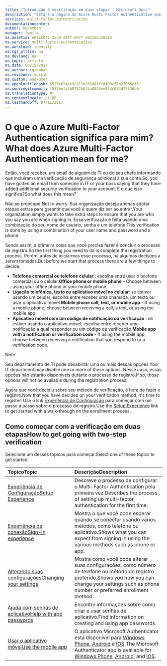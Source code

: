 ```yaml
---
title: "Introdução à verificação em duas etapas | Microsoft Docs"
description: "Esta é a página do Azure Multi-Factor Authentication que ajudará os usuários finais a seguir adiante com o Azure Multi-Factor Authentication."
services: multi-factor-authentication
documentationcenter: 
author: kgremban
manager: femila
ms.assetid: e02cc045-2ac0-41ff-b07f-e9255e320383
ms.service: multi-factor-authentication
ms.workload: identity
ms.tgt_pltfrm: na
ms.devlang: na
ms.topic: article
ms.date: 06/15/2017
ms.author: kgremban
ms.reviewer: yossib
ms.custom: end-user
ms.openlocfilehash: 6527e624ce9c911b201881ffd409c57b2f065ef3
ms.sourcegitcommit: f537befafb079256fba0529ee554c034d73f36b0
ms.translationtype: MT
ms.contentlocale: pt-BR
ms.lasthandoff: 07/11/2017
---
```

# <a name="what-does-azure-multi-factor-authentication-mean-for-me"></a><span data-ttu-id="c8c46-103">O que o Azure Multi-Factor Authentication significa para mim?</span><span class="sxs-lookup"><span data-stu-id="c8c46-103">What does Azure Multi-Factor Authentication mean for me?</span></span>
<span data-ttu-id="c8c46-104">Então, você recebeu um email de alguém de TI ou do seu chefe informando que incluíram uma verificação de segurança adicional à sua conta.</span><span class="sxs-lookup"><span data-stu-id="c8c46-104">So, you have gotten an email from someone in IT or your boss saying that they have added additional security verification to your account.</span></span>  <span data-ttu-id="c8c46-105">E o que isso significa?</span><span class="sxs-lookup"><span data-stu-id="c8c46-105">So what does this mean?</span></span>

<span data-ttu-id="c8c46-106">Não se preocupe.</span><span class="sxs-lookup"><span data-stu-id="c8c46-106">Not to worry.</span></span> <span data-ttu-id="c8c46-107">Sua organização deseja apenas adotar etapas extras para garantir que você é quem diz ser ao entrar.</span><span class="sxs-lookup"><span data-stu-id="c8c46-107">Your organization simply wants to take extra steps to ensure that you are who you say you are when signing in.</span></span> <span data-ttu-id="c8c46-108">Essa verificação é feita usando uma combinação do seu nome de usuário, senha e um telefone.</span><span class="sxs-lookup"><span data-stu-id="c8c46-108">This verification is done by using a combination of your user name and password and a phone.</span></span>  

<span data-ttu-id="c8c46-109">Sendo assim, a primeira coisa que você precisa fazer é concluir o processo de registro.</span><span class="sxs-lookup"><span data-stu-id="c8c46-109">So the first thing you need to do is complete the registration process.</span></span>  <span data-ttu-id="c8c46-110">Porém, antes de iniciarmos esse processo, há algumas decisões a serem tomadas.</span><span class="sxs-lookup"><span data-stu-id="c8c46-110">But before we start that process there are a few things to decide.</span></span>

* <span data-ttu-id="c8c46-111">**Telefone comercial ou telefone celular** : escolha entre usar o telefone comercial ou o celular.</span><span class="sxs-lookup"><span data-stu-id="c8c46-111">**Office phone or mobile phone** - Choose between using your office phone or your mobile phone.</span></span>
* <span data-ttu-id="c8c46-112">**Ligação telefônica, texto ou aplicativo móvel no celular**: se estiver usando um celular, escolha entre receber uma chamada, um texto ou usar o aplicativo móvel.</span><span class="sxs-lookup"><span data-stu-id="c8c46-112">**Mobile phone call, text, or mobile app** - If using a mobile phone, choose between receiving a call, a text, or using the mobile app.</span></span>
* <span data-ttu-id="c8c46-113">**Aplicativo móvel com um código de notificação ou verificação** : se estiver usando o aplicativo móvel, escolha entre receber uma notificação a qual responder ou um código de verificação.</span><span class="sxs-lookup"><span data-stu-id="c8c46-113">**Mobile app with a notification or verification code** - If using the mobile app, choose between receiving a notification that you respond to or a verification code.</span></span>

> [!NOTE]
> <span data-ttu-id="c8c46-114">Seu departamento de TI pode desabilitar uma ou mais dessas opções.</span><span class="sxs-lookup"><span data-stu-id="c8c46-114">Your IT department may disable one or more of these options.</span></span>  <span data-ttu-id="c8c46-115">Nesse caso, essas opções não estarão disponíveis durante o processo de registro.</span><span class="sxs-lookup"><span data-stu-id="c8c46-115">If so, those options will not be available during the registration process.</span></span>  

<span data-ttu-id="c8c46-116">Agora que você decidiu sobre seu método de verificação, é hora de fazer o registro.</span><span class="sxs-lookup"><span data-stu-id="c8c46-116">Now that you have decided on your verification method, it's time to register.</span></span> <span data-ttu-id="c8c46-117">Use o link [Experiência de Configuração](multi-factor-authentication-end-user-first-time.md) para começar com um passo a passo sobre o processo de registro.</span><span class="sxs-lookup"><span data-stu-id="c8c46-117">Use the [Setup Experience](multi-factor-authentication-end-user-first-time.md) link to get started with a walk-through on the enrollment process.</span></span>

## <a name="how-to-get-going-with-two-step-verification"></a><span data-ttu-id="c8c46-118">Como começar com a verificação em duas etapas</span><span class="sxs-lookup"><span data-stu-id="c8c46-118">How to get going with two-step verification</span></span>
<span data-ttu-id="c8c46-119">Selecione um desses tópicos para começar.</span><span class="sxs-lookup"><span data-stu-id="c8c46-119">Select one of these topics to get started.</span></span>

| <span data-ttu-id="c8c46-120">Tópico</span><span class="sxs-lookup"><span data-stu-id="c8c46-120">Topic</span></span> | <span data-ttu-id="c8c46-121">Descrição</span><span class="sxs-lookup"><span data-stu-id="c8c46-121">Description</span></span> |
|:--- |:--- |
| [<span data-ttu-id="c8c46-122">Experiência de Configuração</span><span class="sxs-lookup"><span data-stu-id="c8c46-122">Setup Experience</span></span>](multi-factor-authentication-end-user-first-time.md) |<span data-ttu-id="c8c46-123">Descreve o processo de configurar o Multi-Factor Authentication pela primeira vez.</span><span class="sxs-lookup"><span data-stu-id="c8c46-123">Describes the process of setting up multi-factor authentication for the first time.</span></span> |
| [<span data-ttu-id="c8c46-124">Experiência de conexão</span><span class="sxs-lookup"><span data-stu-id="c8c46-124">Sign-in experience</span></span>](multi-factor-authentication-end-user-signin.md) |<span data-ttu-id="c8c46-125">Mostra o que você pode esperar quando se conectar usando vários métodos, como telefone ou aplicativo.</span><span class="sxs-lookup"><span data-stu-id="c8c46-125">Shows what you can expect from signing in using the various methods such as phone or app.</span></span> |
| [<span data-ttu-id="c8c46-126">Alterando suas configurações</span><span class="sxs-lookup"><span data-stu-id="c8c46-126">Changing your settings</span></span>](multi-factor-authentication-end-user-manage-settings.md) |<span data-ttu-id="c8c46-127">Mostra como você pode alterar suas configurações, como número de telefone ou método de registro preferido.</span><span class="sxs-lookup"><span data-stu-id="c8c46-127">Shows you how you can change your settings such as phone number or preferred enrollment method.</span></span> |
| [<span data-ttu-id="c8c46-128">Ajuda com senhas de aplicativo</span><span class="sxs-lookup"><span data-stu-id="c8c46-128">Help with app passwords</span></span>](multi-factor-authentication-end-user-app-passwords.md) |<span data-ttu-id="c8c46-129">Encontre informações sobre como criar e usar senhas de aplicativo.</span><span class="sxs-lookup"><span data-stu-id="c8c46-129">Find information on creating and using app passwords.</span></span> |
| [<span data-ttu-id="c8c46-130">Usar o aplicativo móvel</span><span class="sxs-lookup"><span data-stu-id="c8c46-130">Use the mobile app</span></span>](microsoft-authenticator-app-how-to.md) |<span data-ttu-id="c8c46-131">O aplicativo Microsoft Authenticator está disponível para [Windows Phone](http://go.microsoft.com/fwlink/?Linkid=825071), [Android](http://go.microsoft.com/fwlink/?Linkid=825072) e [IOS](http://go.microsoft.com/fwlink/?Linkid=825073).</span><span class="sxs-lookup"><span data-stu-id="c8c46-131">The Microsoft Authenticator app is available for [Windows Phone](http://go.microsoft.com/fwlink/?Linkid=825071), [Android](http://go.microsoft.com/fwlink/?Linkid=825072), and [IOS](http://go.microsoft.com/fwlink/?Linkid=825073).</span></span> |

